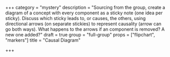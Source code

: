 +++
category = "mystery"
description = "Sourcing from the group, create a diagram of a concept with every component as a sticky note (one idea per sticky). Discuss which sticky leads to, or causes, the others, using directional arrows (on separate stickies) to represent causality (arrow can go both ways). What happens to the arrows if an component is removed? A new one added?"
draft = true
group = "full-group"
props = ["flipchart", "markers"]
title = "Causal Diagram"

+++
